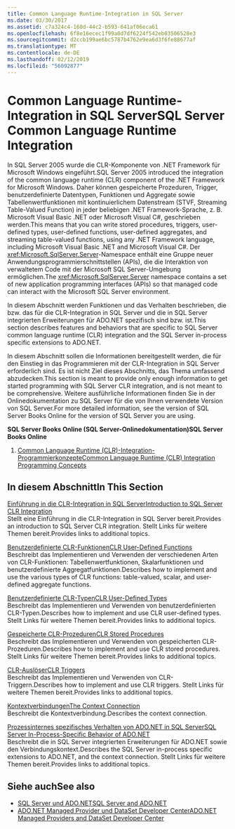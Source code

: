 ```yaml
---
title: Common Language Runtime-Integration in SQL Server
ms.date: 03/30/2017
ms.assetid: c7a324c4-160d-44c2-b593-641af06eca61
ms.openlocfilehash: 6f8e16ecec1f99a0d7df6224f542eb03506528e3
ms.sourcegitcommit: d2ccb199ae6bc5787b4762e9ea6d3f6fe88677af
ms.translationtype: MT
ms.contentlocale: de-DE
ms.lasthandoff: 02/12/2019
ms.locfileid: "56092877"
---
```

# <a name="sql-server-common-language-runtime-integration"></a><span data-ttu-id="9fad4-102">Common Language Runtime-Integration in SQL Server</span><span class="sxs-lookup"><span data-stu-id="9fad4-102">SQL Server Common Language Runtime Integration</span></span>
<span data-ttu-id="9fad4-103">In SQL Server 2005 wurde die CLR-Komponente von .NET Framework für Microsoft Windows eingeführt.</span><span class="sxs-lookup"><span data-stu-id="9fad4-103">SQL Server 2005 introduced the integration of the common language runtime (CLR) component of the .NET Framework for Microsoft Windows.</span></span> <span data-ttu-id="9fad4-104">Daher können gespeicherte Prozeduren, Trigger, benutzerdefinierte Datentypen, Funktionen und Aggregate sowie Tabellenwertfunktionen mit kontinuierlichem Datenstream (STVF, Streaming Table-Valued Function) in jeder beliebigen .NET Framework-Sprache, z. B. Microsoft Visual Basic .NET oder Microsoft Visual C#, geschrieben werden.</span><span class="sxs-lookup"><span data-stu-id="9fad4-104">This means that you can write stored procedures, triggers, user-defined types, user-defined functions, user-defined aggregates, and streaming table-valued functions, using any .NET Framework language, including Microsoft Visual Basic .NET and Microsoft Visual C#.</span></span> <span data-ttu-id="9fad4-105">Der <xref:Microsoft.SqlServer.Server>-Namespace enthält eine Gruppe neuer Anwendungsprogrammierschnittstellen (APIs), die die Interaktion von verwaltetem Code mit der Microsoft SQL Server-Umgebung ermöglichen.</span><span class="sxs-lookup"><span data-stu-id="9fad4-105">The <xref:Microsoft.SqlServer.Server> namespace contains a set of new application programming interfaces (APIs) so that managed code can interact with the Microsoft SQL Server environment.</span></span>  
  
 <span data-ttu-id="9fad4-106">In diesem Abschnitt werden Funktionen und das Verhalten beschrieben, die bzw. das für die CLR-Integration in SQL Server und die in SQL Server integrierten Erweiterungen für ADO.NET spezifisch sind bzw. ist.</span><span class="sxs-lookup"><span data-stu-id="9fad4-106">This section describes features and behaviors that are specific to SQL Server common language runtime (CLR) integration and the SQL Server in-process specific extensions to ADO.NET.</span></span>  
  
 <span data-ttu-id="9fad4-107">In diesem Abschnitt sollen die Informationen bereitgestellt werden, die für den Einstieg in das Programmieren mit der CLR-Integration in SQL Server erforderlich sind. Es ist nicht Ziel dieses Abschnitts, das Thema umfassend abzudecken.</span><span class="sxs-lookup"><span data-stu-id="9fad4-107">This section is meant to provide only enough information to get started programming with SQL Server CLR integration, and is not meant to be comprehensive.</span></span> <span data-ttu-id="9fad4-108">Weitere ausführliche Informationen finden Sie in der Onlinedokumentation zu SQL Server für die von Ihnen verwendete Version von SQL Server.</span><span class="sxs-lookup"><span data-stu-id="9fad4-108">For more detailed information, see the version of SQL Server Books Online for the version of SQL Server you are using.</span></span>  
  
 <span data-ttu-id="9fad4-109">**SQL Server Books Online (SQL Server-Onlinedokumentation)**</span><span class="sxs-lookup"><span data-stu-id="9fad4-109">**SQL Server Books Online**</span></span>  
  
1.  [<span data-ttu-id="9fad4-110">Common Language Runtime (CLR)-Integration-Programmierkonzepte</span><span class="sxs-lookup"><span data-stu-id="9fad4-110">Common Language Runtime (CLR) Integration Programming Concepts</span></span>](https://go.microsoft.com/fwlink/?LinkId=115240)  
  
## <a name="in-this-section"></a><span data-ttu-id="9fad4-111">In diesem Abschnitt</span><span class="sxs-lookup"><span data-stu-id="9fad4-111">In This Section</span></span>  
 [<span data-ttu-id="9fad4-112">Einführung in die CLR-Integration in SQL Server</span><span class="sxs-lookup"><span data-stu-id="9fad4-112">Introduction to SQL Server CLR Integration</span></span>](../../../../../docs/framework/data/adonet/sql/introduction-to-sql-server-clr-integration.md)  
 <span data-ttu-id="9fad4-113">Stellt eine Einführung in die CLR-Integration in SQL Server bereit.</span><span class="sxs-lookup"><span data-stu-id="9fad4-113">Provides an introduction to SQL Server CLR integration.</span></span> <span data-ttu-id="9fad4-114">Stellt Links für weitere Themen bereit.</span><span class="sxs-lookup"><span data-stu-id="9fad4-114">Provides links to additional topics.</span></span>  
  
 [<span data-ttu-id="9fad4-115">Benutzerdefinierte CLR-Funktionen</span><span class="sxs-lookup"><span data-stu-id="9fad4-115">CLR User-Defined Functions</span></span>](../../../../../docs/framework/data/adonet/sql/clr-user-defined-functions.md)  
 <span data-ttu-id="9fad4-116">Beschreibt das Implementieren und Verwenden der verschiedenen Arten von CLR-Funktionen: Tabellenwertfunktionen, Skalarfunktionen und benutzerdefinierte Aggregatfunktionen.</span><span class="sxs-lookup"><span data-stu-id="9fad4-116">Describes how to implement and use the various types of CLR functions: table-valued, scalar, and user-defined aggregate functions.</span></span>  
  
 [<span data-ttu-id="9fad4-117">Benutzerdefinierte CLR-Typen</span><span class="sxs-lookup"><span data-stu-id="9fad4-117">CLR User-Defined Types</span></span>](../../../../../docs/framework/data/adonet/sql/clr-user-defined-types.md)  
 <span data-ttu-id="9fad4-118">Beschreibt das Implementieren und Verwenden von benutzerdefinierten CLR-Typen.</span><span class="sxs-lookup"><span data-stu-id="9fad4-118">Describes how to implement and use CLR user-defined types.</span></span> <span data-ttu-id="9fad4-119">Stellt Links für weitere Themen bereit.</span><span class="sxs-lookup"><span data-stu-id="9fad4-119">Provides links to additional topics.</span></span>  
  
 [<span data-ttu-id="9fad4-120">Gespeicherte CLR-Prozeduren</span><span class="sxs-lookup"><span data-stu-id="9fad4-120">CLR Stored Procedures</span></span>](../../../../../docs/framework/data/adonet/sql/clr-stored-procedures.md)  
 <span data-ttu-id="9fad4-121">Beschreibt das Implementieren und Verwenden von gespeicherten CLR-Prozeduren.</span><span class="sxs-lookup"><span data-stu-id="9fad4-121">Describes how to implement and use CLR stored procedures.</span></span> <span data-ttu-id="9fad4-122">Stellt Links für weitere Themen bereit.</span><span class="sxs-lookup"><span data-stu-id="9fad4-122">Provides links to additional topics.</span></span>  
  
 [<span data-ttu-id="9fad4-123">CLR-Auslöser</span><span class="sxs-lookup"><span data-stu-id="9fad4-123">CLR Triggers</span></span>](../../../../../docs/framework/data/adonet/sql/clr-triggers.md)  
 <span data-ttu-id="9fad4-124">Beschreibt das Implementieren und Verwenden von CLR-Triggern.</span><span class="sxs-lookup"><span data-stu-id="9fad4-124">Describes how to implement and use CLR triggers.</span></span> <span data-ttu-id="9fad4-125">Stellt Links für weitere Themen bereit.</span><span class="sxs-lookup"><span data-stu-id="9fad4-125">Provides links to additional topics.</span></span>  
  
 [<span data-ttu-id="9fad4-126">Kontextverbindungen</span><span class="sxs-lookup"><span data-stu-id="9fad4-126">The Context Connection</span></span>](../../../../../docs/framework/data/adonet/sql/the-context-connection.md)  
 <span data-ttu-id="9fad4-127">Beschreibt die Kontextverbindung.</span><span class="sxs-lookup"><span data-stu-id="9fad4-127">Describes the context connection.</span></span>  
  
 [<span data-ttu-id="9fad4-128">Prozessinternes spezifisches Verhalten von ADO.NET in SQL Server</span><span class="sxs-lookup"><span data-stu-id="9fad4-128">SQL Server In-Process-Specific Behavior of ADO.NET</span></span>](../../../../../docs/framework/data/adonet/sql/sql-server-in-process-specific-behavior-of-adonet.md)  
 <span data-ttu-id="9fad4-129">Beschreibt die in SQL Server integrierten Erweiterungen für ADO.NET sowie den Verbindungskontext.</span><span class="sxs-lookup"><span data-stu-id="9fad4-129">Describes the SQL Server in-process specific extensions to ADO.NET, and the context connection.</span></span> <span data-ttu-id="9fad4-130">Stellt Links für weitere Themen bereit.</span><span class="sxs-lookup"><span data-stu-id="9fad4-130">Provides links to additional topics.</span></span>  
  
## <a name="see-also"></a><span data-ttu-id="9fad4-131">Siehe auch</span><span class="sxs-lookup"><span data-stu-id="9fad4-131">See also</span></span>
- [<span data-ttu-id="9fad4-132">SQL Server und ADO.NET</span><span class="sxs-lookup"><span data-stu-id="9fad4-132">SQL Server and ADO.NET</span></span>](../../../../../docs/framework/data/adonet/sql/index.md)
- [<span data-ttu-id="9fad4-133">ADO.NET Managed Provider und DataSet Developer Center</span><span class="sxs-lookup"><span data-stu-id="9fad4-133">ADO.NET Managed Providers and DataSet Developer Center</span></span>](https://go.microsoft.com/fwlink/?LinkId=217917)
